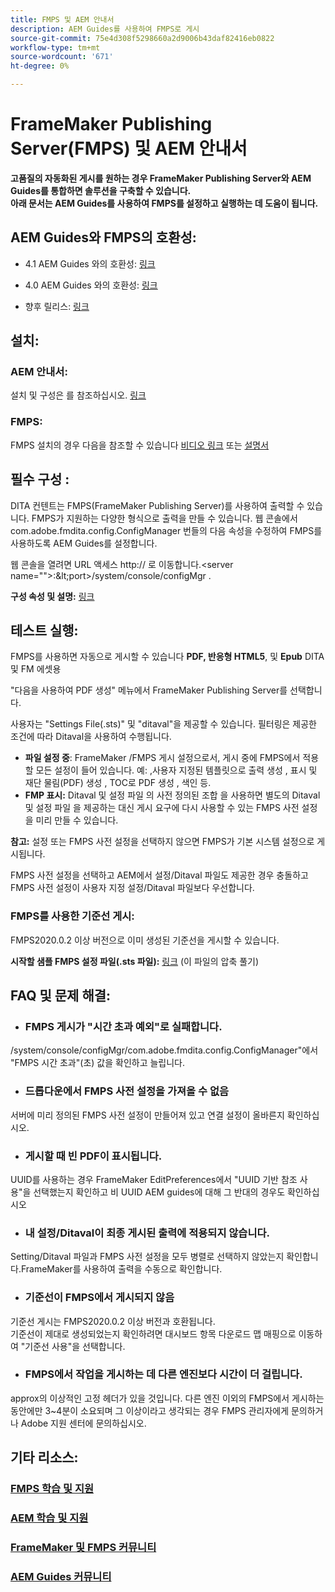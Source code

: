 ```yaml
---
title: FMPS 및 AEM 안내서
description: AEM Guides를 사용하여 FMPS로 게시
source-git-commit: 75e4d308f5298660a2d9006b43daf82416eb0822
workflow-type: tm+mt
source-wordcount: '671'
ht-degree: 0%

---
```




# FrameMaker Publishing Server(FMPS) 및 AEM 안내서

**고품질의 자동화된 게시를 원하는 경우 FrameMaker Publishing Server와 AEM Guides를 통합하면 솔루션을 구축할 수 있습니다.\
아래 문서는 AEM Guides를 사용하여 FMPS를 설정하고 실행하는 데 도움이 됩니다.**

## AEM Guides와 FMPS의 호환성:

- 4.1 AEM Guides 와의 호환성: [링크](https://experienceleague.adobe.com/docs/experience-manager-guides-learn/tutorials/release-info/release-notes/on-prem-release-notes/release-notes-4.1.html?lang=en/#compatibility-matrix)

- 4.0 AEM Guides 와의 호환성: [링크](https://helpx.adobe.com/xml-documentation-for-experience-manager/release-note/release-notes-xml-documentation-solution-4-0.html/#Compatibility%20matrix)

- 향후 릴리스: [링크](https://experienceleague.adobe.com/docs/experience-manager-guides-learn/tutorials/release-info/latest-release-info.html?lang=en)

## 설치:

### AEM 안내서:

설치 및 구성은 를 참조하십시오. [링크](https://helpx.adobe.com/content/dam/help/en/xml-documentation-solution/4-1-2/Adobe-Experience-Manager-Guides_Installation-Configuration-Guide_EN.pdf)

### FMPS:

FMPS 설치의 경우 다음을 참조할 수 있습니다 [비디오 링크](https://www.youtube.com/watch?v=2deelyM5VA8&amp;t) 또는 [설명서](https://help.adobe.com/en_US/framemaker/server/index.html#t=fmps-user-guide%2Finstall_config_fmps.html%23install_config_fmps&amp;rhtocid=_2)

## 필수 구성 :

DITA 컨텐트는 FMPS(FrameMaker Publishing Server)를 사용하여 출력할 수 있습니다. FMPS가 지원하는 다양한 형식으로 출력을 만들 수 있습니다.
웹 콘솔에서 com.adobe.fmdita.config.ConfigManager 번들의 다음 속성을 수정하여 FMPS를 사용하도록 AEM Guides를 설정합니다.

웹 콘솔을 열려면 URL 액세스 http:// 로 이동합니다.&lt;server name=&quot;&quot;>:\&lt;port>/system/console/configMgr .

**구성 속성 및 설명:** [링크](https://helpx.adobe.com/content/dam/help/en/xml-documentation-solution/4-1-2/Adobe-Experience-Manager-Guides_Installation-Configuration-Guide_EN.pdf#page=89)

## 테스트 실행:

FMPS를 사용하면 자동으로 게시할 수 있습니다 **PDF, 반응형 HTML5**, 및 **Epub** DITA 및 FM 에셋용

&quot;다음을 사용하여 PDF 생성&quot; 메뉴에서 FrameMaker Publishing Server를 선택합니다.

사용자는 &quot;Settings File(.sts)&quot; 및 &quot;ditaval&quot;을 제공할 수 있습니다. 필터링은 제공한 조건에 따라 Ditaval을 사용하여 수행됩니다.

- **파일 설정 중**: FrameMaker /FMPS 게시 설정으로서, 게시 중에 FMPS에서 적용할 모든 설정이 들어 있습니다. 예: ,사용자 지정된 템플릿으로 출력 생성 , 표시 및 재단 물림(PDF) 생성 , TOC로 PDF 생성 , 색인 등.
- **FMP 표시:** Ditaval 및 설정 파일 의 사전 정의된 조합 을 사용하면 별도의 Ditaval 및 설정 파일 을 제공하는 대신 게시 요구에 다시 사용할 수 있는 FMPS 사전 설정을 미리 만들 수 있습니다.

**참고:**  설정 또는 FMPS 사전 설정을 선택하지 않으면 FMPS가 기본 시스템 설정으로 게시됩니다.

FMPS 사전 설정을 선택하고 AEM에서 설정/Ditaval 파일도 제공한 경우 충돌하고 FMPS 사전 설정이 사용자 지정 설정/Ditaval 파일보다 우선합니다.

### FMPS를 사용한 기준선 게시:

FMPS2020.0.2 이상 버전으로 이미 생성된 기준선을 게시할 수 있습니다.

**시작할 샘플 FMPS 설정 파일(.sts 파일):** [링크](https://acrobat.adobe.com/link/track?uri=urn:aaid:scds:US:ef750752-7a7e-4e51-923e-6b7d9861ed54) (이 파일의 압축 풀기)

## FAQ 및 문제 해결:

- ### FMPS 게시가 &quot;시간 초과 예외&quot;로 실패합니다.

/system/console/configMgr/com.adobe.fmdita.config.ConfigManager&quot;에서 &quot;FMPS 시간 초과&quot;(초) 값을 확인하고 늘립니다.

- ### 드롭다운에서 FMPS 사전 설정을 가져올 수 없음

서버에 미리 정의된 FMPS 사전 설정이 만들어져 있고 연결 설정이 올바른지 확인하십시오.

- ### 게시할 때 빈 PDF이 표시됩니다.

UUID를 사용하는 경우 FrameMaker EditPreferences에서 &quot;UUID 기반 참조 사용&quot;을 선택했는지 확인하고 비 UUID AEM guides에 대해 그 반대의 경우도 확인하십시오

- ### 내 설정/Ditaval이 최종 게시된 출력에 적용되지 않습니다.

Setting/Ditaval 파일과 FMPS 사전 설정을 모두 병렬로 선택하지 않았는지 확인합니다.FrameMaker를 사용하여 출력을 수동으로 확인합니다.

- ### 기준선이 FMPS에서 게시되지 않음

기준선 게시는 FMPS2020.0.2 이상 버전과 호환됩니다.\
기준선이 제대로 생성되었는지 확인하려면 대시보드 항목 다운로드 맵 매핑으로 이동하여 &quot;기준선 사용&quot;을 선택합니다.

- ### FMPS에서 작업을 게시하는 데 다른 엔진보다 시간이 더 걸립니다.

approx의 이상적인 고정 헤더가 있을 것입니다. 다른 엔진 이외의 FMPS에서 게시하는 동안에만 3~4분이 소요되며 그 이상이라고 생각되는 경우 FMPS 관리자에게 문의하거나 Adobe 지원 센터에 문의하십시오.

## 기타 리소스:

### [FMPS 학습 및 지원](https://helpx.adobe.com/support/framemaker-publishing-server.html)

### [AEM 학습 및 지원](https://helpx.adobe.com/in/support/xml-documentation-for-experience-manager.html)

### [FrameMaker 및 FMPS 커뮤니티](https://community.adobe.com/t5/framemaker/ct-p/ct-framemaker?page=1&amp;sort=latest_replies&amp;lang=all&amp;tabid=all)

### [AEM Guides 커뮤니티](https://experienceleaguecommunities.adobe.com/t5/experience-manager-guides/ct-p/aem-xml-documentation)
